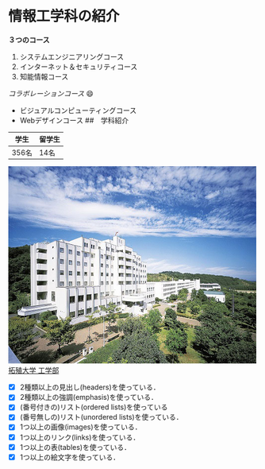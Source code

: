 # 情報工学科の紹介
<!-- Markdown記法を使って学科の紹介ページを作る -->

**３つのコース**

1. システムエンジニアリングコース
2. インターネット＆セキュリティコース
3. 知能情報コース

*コラボレーションコース* :smile:
- ビジュアルコンピューティングコース
- Webデザインコース
##　学科紹介

| 学生 | 留学生 |
| :---: | :--- |
| 356名 | 14名 |

![八王子国際キャンパス](hachioji.jpg)
[拓殖大学 工学部](feng.takushoku-u.ac.jp)



<!-- この部分より上に記述を追加して下のチェックボックスで確認する -->
- [x] 2種類以上の見出し(headers)を使っている．
- [x] 2種類以上の強調(emphasis)を使っている．
- [x] (番号付きの)リスト(ordered lists)を使っている
- [x] (番号無しの)リスト(unordered lists)を使っている．
- [x] 1つ以上の画像(images)を使っている．
- [x] 1つ以上のリンク(links)を使っている．
- [x] 1つ以上の表(tables)を使っている．
- [x] 1つ以上の絵文字を使っている．
